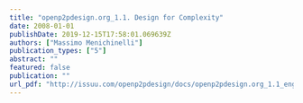 ```yaml
---
title: "openp2pdesign.org_1.1. Design for Complexity"
date: 2008-01-01
publishDate: 2019-12-15T17:58:01.069639Z
authors: ["Massimo Menichinelli"]
publication_types: ["5"]
abstract: ""
featured: false
publication: ""
url_pdf: "http://issuu.com/openp2pdesign/docs/openp2pdesign.org_1.1_english"
---
```


